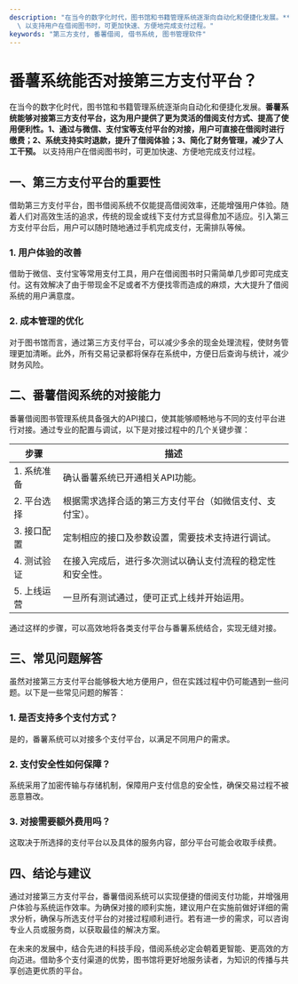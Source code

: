 ```yaml
---
description: "在当今的数字化时代，图书馆和书籍管理系统逐渐向自动化和便捷化发展。**番薯系统能够对接第三方支付平台，这为用户提供了更为灵活的借阅支付方式、提高了使用便利性。1、通过与微信、支付宝等支付平台的对接，用户可直接在借阅时进行缴费；2、系统支持实时退款，提升了借阅体验；3、简化了财务管理，减少了人工干预。**\
  \ 以支持用户在借阅图书时，可更加快速、方便地完成支付过程。"
keywords: "第三方支付, 番薯借阅, 借书系统, 图书管理软件"
---
```

# 番薯系统能否对接第三方支付平台？

在当今的数字化时代，图书馆和书籍管理系统逐渐向自动化和便捷化发展。**番薯系统能够对接第三方支付平台，这为用户提供了更为灵活的借阅支付方式、提高了使用便利性。1、通过与微信、支付宝等支付平台的对接，用户可直接在借阅时进行缴费；2、系统支持实时退款，提升了借阅体验；3、简化了财务管理，减少了人工干预。** 以支持用户在借阅图书时，可更加快速、方便地完成支付过程。

## **一、第三方支付平台的重要性**

借助第三方支付平台，图书借阅系统不仅能提高借阅效率，还能增强用户体验。随着人们对高效生活的追求，传统的现金或线下支付方式显得愈加不适应。引入第三方支付平台后，用户可以随时随地通过手机完成支付，无需排队等候。

### **1. 用户体验的改善**
借助于微信、支付宝等常用支付工具，用户在借阅图书时只需简单几步即可完成支付。这有效解决了由于带现金不足或者不方便找零而造成的麻烦，大大提升了借阅系统的用户满意度。

### **2. 成本管理的优化**
对于图书馆而言，通过第三方支付平台，可以减少多余的现金处理流程，使财务管理更加清晰。此外，所有交易记录都将保存在系统中，方便日后查询与统计，减少财务风险。

## **二、番薯借阅系统的对接能力**

番薯借阅图书管理系统具备强大的API接口，使其能够顺畅地与不同的支付平台进行对接。通过专业的配置与调试，以下是对接过程中的几个关键步骤：

| 步骤 | 描述 |
|---|---|
| 1. 系统准备 | 确认番薯系统已开通相关API功能。 |
| 2. 平台选择 | 根据需求选择合适的第三方支付平台（如微信支付、支付宝）。 |
| 3. 接口配置 | 定制相应的接口及参数设置，需要技术支持进行调试。 |
| 4. 测试验证 | 在接入完成后，进行多次测试以确认支付流程的稳定性和安全性。 |
| 5. 上线运营 | 一旦所有测试通过，便可正式上线并开始运用。 |

通过这样的步骤，可以高效地将各类支付平台与番薯系统结合，实现无缝对接。

## **三、常见问题解答**

虽然对接第三方支付平台能够极大地方便用户，但在实践过程中仍可能遇到一些问题。以下是一些常见问题的解答：

### **1. 是否支持多个支付方式？**
是的，番薯系统可以对接多个支付平台，以满足不同用户的需求。

### **2. 支付安全性如何保障？**
系统采用了加密传输与存储机制，保障用户支付信息的安全性，确保交易过程不被恶意篡改。

### **3. 对接需要额外费用吗？**
这取决于所选择的支付平台以及具体的服务内容，部分平台可能会收取手续费。

## **四、结论与建议**

通过对接第三方支付平台，番薯借阅系统可以实现便捷的借阅支付功能，并增强用户体验与系统运作效率。为确保对接的顺利实施，建议用户在实施前做好详细的需求分析，确保与所选支付平台的对接过程顺利进行。若有进一步的需求，可以咨询专业人员或服务商，以获取最佳的解决方案。

在未来的发展中，结合先进的科技手段，借阅系统必定会朝着更智能、更高效的方向迈进。借助多个支付渠道的优势，图书馆将更好地服务读者，为知识的传播与共享创造更优质的平台。
